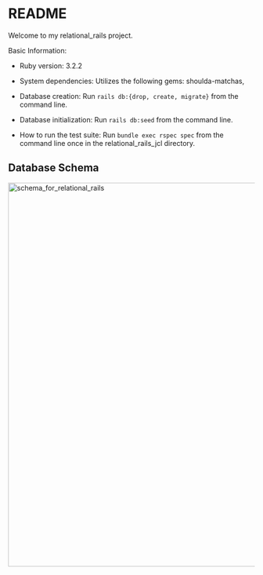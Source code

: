 # README

Welcome to my relational_rails project. 

Basic Information:

* Ruby version: 3.2.2

* System dependencies: Utilizes the following gems: shoulda-matchas, 

* Database creation: Run `rails db:{drop, create, migrate}` from the command line. 

* Database initialization: Run `rails db:seed` from the command line. 

* How to run the test suite: Run `bundle exec rspec spec` from the command line once in the relational_rails_jcl directory. 

## Database Schema
<img width="783" alt="schema_for_relational_rails" src="https://github.com/JCL461437/relational_rails_jcl/assets/161185753/0c4533c6-e416-4dd5-9305-ea97f3dab591">
